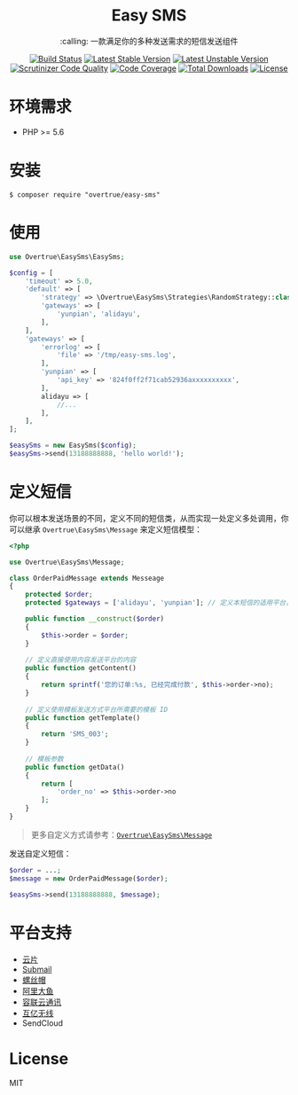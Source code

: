 <h1 align="center">Easy SMS</h1>

<p align="center">:calling: 一款满足你的多种发送需求的短信发送组件</p>

<p align="center">
<a href="https://travis-ci.org/overtrue/easy-sms"><img src="https://travis-ci.org/overtrue/easy-sms.svg?branch=master" alt="Build Status"></a>
<a href="https://packagist.org/packages/overtrue/easy-sms"><img src="https://poser.pugx.org/overtrue/easy-sms/v/stable.svg" alt="Latest Stable Version"></a>
<a href="https://packagist.org/packages/overtrue/easy-sms"><img src="https://poser.pugx.org/overtrue/easy-sms/v/unstable.svg" alt="Latest Unstable Version"></a>
<a href="https://scrutinizer-ci.com/g/overtrue/easy-sms/?branch=master"><img src="https://scrutinizer-ci.com/g/overtrue/easy-sms/badges/quality-score.png?b=master" alt="Scrutinizer Code Quality"></a>
<a href="https://scrutinizer-ci.com/g/overtrue/easy-sms/?branch=master"><img src="https://scrutinizer-ci.com/g/overtrue/easy-sms/badges/coverage.png?b=master" alt="Code Coverage"></a>
<a href="https://packagist.org/packages/overtrue/easy-sms"><img src="https://poser.pugx.org/overtrue/easy-sms/downloads" alt="Total Downloads"></a>
<a href="https://packagist.org/packages/overtrue/easy-sms"><img src="https://poser.pugx.org/overtrue/easy-sms/license" alt="License"></a>
</p>


# 环境需求

- PHP >= 5.6

# 安装

```shell
$ composer require "overtrue/easy-sms"
```

# 使用

```php
use Overtrue\EasySms\EasySms;

$config = [
    'timeout' => 5.0,
    'default' => [
        'strategy' => \Overtrue\EasySms\Strategies\RandomStrategy::class,
        'gateways' => [
            'yunpian', 'alidayu',
        ],
    ],
    'gateways' => [
        'errorlog' => [
            'file' => '/tmp/easy-sms.log',
        ],
        'yunpian' => [
            'api_key' => '824f0ff2f71cab52936axxxxxxxxxx',
        ],
        alidayu => [
            //...
        ],
    ],
];

$easySms = new EasySms($config);
$easySms->send(13188888888, 'hello world!');
```

# 定义短信

你可以根本发送场景的不同，定义不同的短信类，从而实现一处定义多处调用，你可以继承 `Overtrue\EasySms\Message` 来定义短信模型：

```php
<?php

use Overtrue\EasySms\Message;

class OrderPaidMessage extends Messeage
{
    protected $order;
    protected $gateways = ['alidayu', 'yunpian']; // 定义本短信的适用平台，覆盖全局配置中的 `enabled_gateways`

    public function __construct($order)
    {
        $this->order = $order;
    }
        
    // 定义直接使用内容发送平台的内容
    public function getContent()
    {
        return sprintf('您的订单:%s, 已经完成付款', $this->order->no);    
    }
    
    // 定义使用模板发送方式平台所需要的模板 ID
    public function getTemplate()
    {
        return 'SMS_003'; 
    }
        
    // 模板参数
    public function getData()
    {
        return [
            'order_no' => $this->order->no    
        ];    
    }
}
```

> 更多自定义方式请参考：[`Overtrue\EasySms\Message`](Overtrue\EasySms\Message;)

发送自定义短信：

```php
$order = ...;
$message = new OrderPaidMessage($order);

$easySms->send(13188888888, $message);
```

# 平台支持

- [云片](https://github.com/overtrue/easy-sms/wiki/GateWays---Yunpian)
- [Submail](https://github.com/overtrue/easy-sms/wiki/GateWays---Submail)
- [螺丝帽](https://github.com/overtrue/easy-sms/wiki/GateWays---Luosimao)
- [阿里大鱼](https://github.com/overtrue/easy-sms/wiki/GateWays---AliDayu)
- [容联云通讯](https://github.com/overtrue/easy-sms/wiki/GateWays---Yuntongxun)
- [互亿无线](https://github.com/overtrue/easy-sms/wiki/GateWays---Huyi)
- SendCloud

# License

MIT

